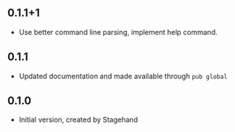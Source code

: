## 0.1.1+1

- Use better command line parsing, implement help command.

## 0.1.1

- Updated documentation and made available through `pub global`

## 0.1.0

- Initial version, created by Stagehand
